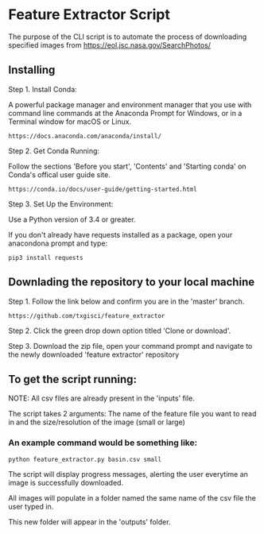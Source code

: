 # Feature Extractor Script

The purpose of the CLI script is to automate the process of downloading specified images from https://eol.jsc.nasa.gov/SearchPhotos/ 


## Installing
Step 1. Install Conda:

A powerful package manager and environment manager that you use with command line commands at the Anaconda Prompt for Windows, or in a Terminal window for macOS or Linux.
```
https://docs.anaconda.com/anaconda/install/
```


Step 2. Get Conda Running: 

Follow the sections 'Before you start', 'Contents' and 'Starting conda' on Conda's offical user guide site. 
```
https://conda.io/docs/user-guide/getting-started.html
```

Step 3. Set Up the Environment:

Use a Python version of 3.4 or greater. 

If you don't already have requests installed as a package, open your anacondona prompt and type:
```
pip3 install requests 
```



## Downlading the repository to your local machine

Step 1. Follow the link below and confirm you are in the 'master' branch.
```
https://github.com/txgisci/feature_extractor
```

Step 2. Click the green drop down option titled 'Clone or download'.

Step 3. Download the zip file, open your command prompt and navigate to the newly downloaded 'feature extractor' repository

## To get the script running:

NOTE: All csv files are already present in the 'inputs' file. 

The script takes 2 arguments: The name of the feature file you want to read in and the size/resolution of the image (small or large)
### An example command would be something like:

```
python feature_extractor.py basin.csv small 
```
The script will display progress messages, alerting the user everytime an image is successfully downloaded.

All images will populate in a folder named the same name of the csv file the user typed in. 

This new folder will appear in the 'outputs' folder.




